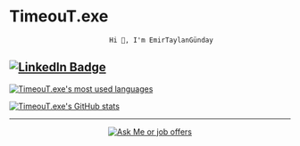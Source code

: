 # TimeouT.exe
                             Hi 👋, I'm EmirTaylanGünday
                      
                      
                      
                      
                      
                      
                      
                      
                      
                      
                      
                      
                      
                      
                      
                      
                      
                      
                      
                      
                      
                      
                      
                      
[![Linkedln Badge](https://img.shields.io/badge/LinkedIn-0077B5?style=for-the-badge&logo=linkedin&logoColor=white)](https://www.linkedin.com/in/emir-taylan-g%C3%BCnday-34182a215)
-----

[![TimeouT.exe's most used languages](https://github-readme-stats.vercel.app/api/top-langs/?username=egunday&layout=compact&hide_border=true&theme=jolly)](https://github.com/TimeouT.exe?tab=repositories)

[![TimeouT.exe's GitHub stats](https://github-readme-stats.vercel.app/api?username=egunday&count_private=true&show_icons=true&hide=issues&hide_border=true&theme=jolly)](https://github.com/TimeouT.exe?tab=repositories)


------

<p align="center">
	<a href = "mailto:Emir-Gunday@hotmail.com">
		<img alt = "Ask Me or job offers" src = "https://img.shields.io/badge/Microsoft_Outlook-0078D4?style=for-the-badge&logo=microsoft-outlook&logoColor=white&link=mailto:Emir-Gunday@hotmail.com" />
